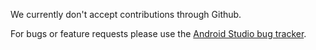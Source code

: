 We currently don't accept contributions through Github.

For bugs or feature requests please use the [Android Studio bug tracker](https://issuetracker.google.com/issues/new?component=192708&template=840533).